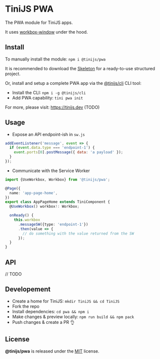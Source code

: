# TiniJS PWA

The PWA module for TiniJS apps.

It uses [workbox-window](https://developer.chrome.com/docs/workbox/using-workbox-window/) under the hood.

## Install

To manually install the module: `npm i @tinijs/pwa`

It is recommended to download the [Skeleton](https://github.com/tinijs/skeleton) for a ready-to-use structured project.

Or, install and setup a complete PWA app via the [@tinijs/cli](https://github.com/tinijs/cli) CLI tool:

- Install the CLI: `npm i -g @tinijs/cli`
- Add PWA capability: `tini pwa init`

For more, please visit: <https://tinijs.dev> (TODO)

## Usage

- Expose an API endpoint-ish in `sw.js`

```js
addEventListener('message', event => {
  if (event.data.type === 'endpoint-1') {
    event.ports[0].postMessage({ data: 'a payload' });
  }
});
```

- Communicate with the Service Worker

```ts
import {UseWorkbox, Workbox} from '@tinijs/pwa';

@Page({
  name: 'app-page-home',
})
export class AppPageHome extends TiniComponent {
  @UseWorkbox() workbox!: Workbox;

  onReady() {
    this.workbox
      .messageSW({type: 'endpoint-1'})
      .then(value => {
        // do something with the value returned from the SW
      });
  }
}
```

## API

// TODO

## Developement

- Create a home for TiniJS: `mkdir TiniJS && cd TiniJS`
- Fork the repo
- Install dependencies: `cd pwa && npm i`
- Make changes & preview locally: `npm run build && npm pack`
- Push changes & create a PR 👌

## License

**@tinijs/pwa** is released under the [MIT](https://github.com/tinijs/pwa/blob/master/LICENSE) license.
